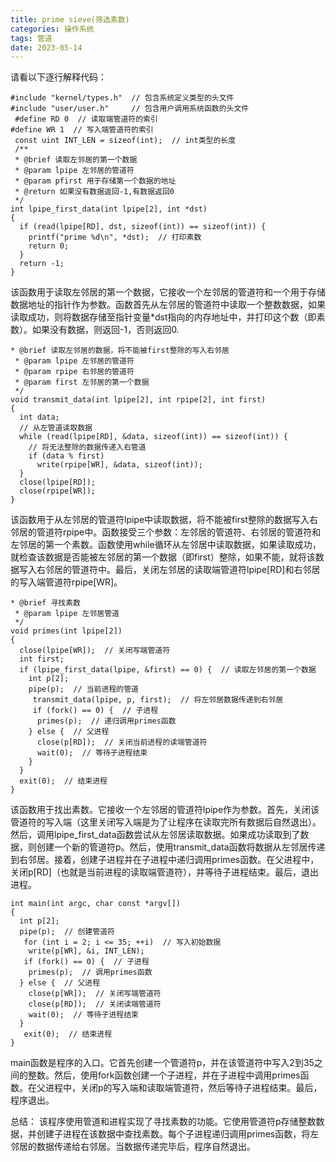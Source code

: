 ```yaml
---
title: prime sieve(筛选素数)
categories: 操作系统
tags: 管道
date: 2023-05-14
---
```

请看以下逐行解释代码：
```
#include "kernel/types.h"  // 包含系统定义类型的头文件
#include "user/user.h"     // 包含用户调用系统函数的头文件
 #define RD 0  // 读取端管道符的索引
#define WR 1  // 写入端管道符的索引
 const uint INT_LEN = sizeof(int);  // int类型的长度
 /**
 * @brief 读取左邻居的第一个数据
 * @param lpipe 左邻居的管道符
 * @param pfirst 用于存储第一个数据的地址
 * @return 如果没有数据返回-1,有数据返回0
 */
int lpipe_first_data(int lpipe[2], int *dst)
{
  if (read(lpipe[RD], dst, sizeof(int)) == sizeof(int)) {
    printf("prime %d\n", *dst);  // 打印素数
    return 0;
  }
  return -1;
}
```
该函数用于读取左邻居的第一个数据，它接收一个左邻居的管道符和一个用于存储数据地址的指针作为参数。函数首先从左邻居的管道符中读取一个整数数据，如果读取成功，则将数据存储至指针变量*dst指向的内存地址中，并打印这个数（即素数）。如果没有数据，则返回-1，否则返回0.
```
* @brief 读取左邻居的数据，将不能被first整除的写入右邻居
 * @param lpipe 左邻居的管道符
 * @param rpipe 右邻居的管道符
 * @param first 左邻居的第一个数据
 */
void transmit_data(int lpipe[2], int rpipe[2], int first)
{
  int data;
  // 从左管道读取数据
  while (read(lpipe[RD], &data, sizeof(int)) == sizeof(int)) {
    // 将无法整除的数据传递入右管道
    if (data % first)
      write(rpipe[WR], &data, sizeof(int));
  }
  close(lpipe[RD]);
  close(rpipe[WR]);
}
```
该函数用于从左邻居的管道符lpipe中读取数据，将不能被first整除的数据写入右邻居的管道符rpipe中。函数接受三个参数：左邻居的管道符、右邻居的管道符和左邻居的第一个素数。函数使用while循环从左邻居中读取数据，如果读取成功，就检查该数据是否能被左邻居的第一个数据（即first）整除，如果不能，就将该数据写入右邻居的管道符中。最后，关闭左邻居的读取端管道符lpipe[RD]和右邻居的写入端管道符rpipe[WR]。
```
* @brief 寻找素数
 * @param lpipe 左邻居管道
 */
void primes(int lpipe[2])
{
  close(lpipe[WR]);  // 关闭写端管道符
  int first;
  if (lpipe_first_data(lpipe, &first) == 0) {  // 读取左邻居的第一个数据
    int p[2];
    pipe(p);  // 当前进程的管道
     transmit_data(lpipe, p, first);  // 将左邻居数据传递到右邻居
     if (fork() == 0) {  // 子进程
      primes(p);  // 递归调用primes函数
    } else {  // 父进程
      close(p[RD]);  // 关闭当前进程的读端管道符
      wait(0);  // 等待子进程结束
    }
  }
  exit(0);  // 结束进程
}
```
该函数用于找出素数。它接收一个左邻居的管道符lpipe作为参数。首先，关闭该管道符的写入端（这里关闭写入端是为了让程序在读取完所有数据后自然退出）。然后，调用lpipe_first_data函数尝试从左邻居读取数据。如果成功读取到了数据，则创建一个新的管道符p。然后，使用transmit_data函数将数据从左邻居传递到右邻居。接着，创建子进程并在子进程中递归调用primes函数。在父进程中，关闭p[RD]（也就是当前进程的读取端管道符），并等待子进程结束。最后，退出进程。
```
int main(int argc, char const *argv[])
{
  int p[2];
  pipe(p);  // 创建管道符
   for (int i = 2; i <= 35; ++i)  // 写入初始数据
    write(p[WR], &i, INT_LEN);
   if (fork() == 0) {  // 子进程
    primes(p);  // 调用primes函数
  } else {  // 父进程
    close(p[WR]);  // 关闭写端管道符
    close(p[RD]);  // 关闭读端管道符
    wait(0);  // 等待子进程结束
  }
   exit(0);  // 结束进程
}
```
main函数是程序的入口。它首先创建一个管道符p，并在该管道符中写入2到35之间的整数。然后，使用fork函数创建一个子进程，并在子进程中调用primes函数。在父进程中，关闭p的写入端和读取端管道符，然后等待子进程结束。最后，程序退出。  
 
总结： 该程序使用管道和进程实现了寻找素数的功能。它使用管道符p存储整数数据，并创建子进程在该数据中查找素数。每个子进程递归调用primes函数，将左邻居的数据传递给右邻居。当数据传递完毕后，程序自然退出。

